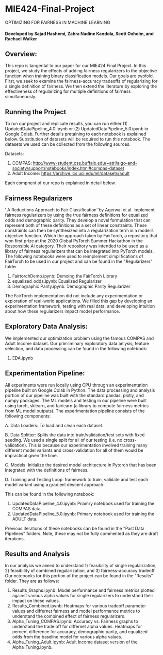 # MIE424-Final-Project
OPTIMIZING FOR FAIRNESS IN MACHINE LEARNING

#### Developed by Sajad Hashemi, Zahra Nadine Kandola, Scott Oxholm, and Rachael Walker

## Overview:
This repo is tangental to our paper for our MIE424 Final Project. In this project, we study the effects of adding fairness regularizers to the objective function when training binary classification models. Our goals are twofold. First, we seek to examine the fairness-accuracy tradeoffs of regularizing for a single definition of fairness. We then extend the literature by exploring the effectiveness  of regularizing for multiple definitions of fairness simultaneously. 

## Running the Project
To run our project and replicate results, you can run either (1) UpdatedDataPipeline_4.0.ipynb or (2) UpdatedDataPipeline_5.0.ipynb in Google Colab. Further details pretaining to each notebook is explained below. Substitution of datasets will be required to run this notebook. The datasets we used can be collected from the following sources. 

Datasets: 
1. COMPAS: http://www-student.cse.buffalo.edu/~atri/algo-and-society/support/notebooks/index.html#compas-dataset
2. Adult Income: https://archive.ics.uci.edu/ml/datasets/adult 

Each compnent of our repo is explained in detail below. 

## Fairness Regularizers
''A Reductions Approach to Fair Classification''by Agerwal et al. implement fairness regularizers by using the true fairness definitions for equalized odds and demographic parity. They develop a novel formulation that can represent both of these definitions as a set of linear constraints. These constraints can then be synthesized into a regularization term in a model’s objective function. Which the approach taken by FairTorch, a repository that won first prize at the 2020 Global PyTorch Summer Hackathon in the Responsible AI category.  Their repository was intended to be used as a library of fairness regularizers that can be integrated into PyTorch models. The following notebooks were used to reimplement simplifications of FairTorch to be used in our project and can be found in the "Regularizers" folder. 

1. FairtorchDemo.ipynb: Demoing the FairTorch Library
2. equalized_odds.ipynb: Equalized Regularizer
3. Demographic Parity.ipynb: Demographic Parity Regularizer


The FairTorch implementation did not include any experimentation or exploration of real-world applications. We filled this gap by developing an experimentation framework, testing with real data, and developing intuition about how these regularizers impact model performance. 

## Exploratory Data Analysis: 
We implemented our optimization problem using the famous COMPAS and Adult Income dataset. Our primliminary exploratory data anlysis, feature selection, and data processing can be found in the following notebook:

1. EDA.ipynb

## Experimentation Pipeline: 
All experiments were run locally using CPU through an experimentation pipeline built on Google Colab in Python. The data processing and analysis portion of our pipeline was built with the standard pandas, plotly, and numpy packages. The ML models and testing in our pipeline were built using torch, sklearn, and fairlearn (a library to compute fairness metrics from ML model outputs). The experimentation pipeline consists of the following components: 

A. Data Loaders: To load and clean each dataset. 


B. Data Splitter: Splits the data into train/validation/test sets with fixed seeding. We used a single split for all of our testing (i.e. no cross-validation). This is because our experimentation involved training many different model variants and cross-validation for all of them would be impractical given the time. 


C. Models: Initialize the desired model architecture in Pytorch that has been integrated with the definitions of fairness. 


D. Training and Testing Loop: framework to train, validate and test each model variant using a gradient descent approach. 

This can be found in the following notebook: 
1. UpdatedDataPipeline_4.0.ipynb: Priamry notebook used for training the COMPAS data. 
2. UpdatedDataPipeline_5.0.ipynb: Primary notebook used for training the ADULT data. 

Previous iterations of these notebooks can be found in the "Past Data Pipelines" folders. Note, these may not be fully commented as they are draft iterations. 

## Results and Analysis 
In our analysis we aimed to understand 1) feasibility of single regularization, 2) feasibility of combined regularization, and 3) fairness-accuracy tradeoff. 
Our notebooks for this portion of the project can be found in the "Results" folder. They are as follows: 

1. Results_Graphs.ipynb: Model performance and fairness metrics plotted against various alpha values for single regularizers to understand their impact on these values. 
2. Results_Combined.ipynb: Heatmaps for various tradeoff parameter values and differnet fairness and model performance metrics to understand the combined effect of fairness regularizers. 
3. Alpha_Tuning_COMPAS.ipynb: Accuracy vs. Fairness graphs to understand the trade off for differnet alpha values. Heatmaps for percent difference for accuracy, demographic parity, and equalized odds from the baseline model for various alpha values. 
4. Alpha_Tuning_Adult.ipynb: Adult Income dataset version of the Alpha_Tuning.ipynb.


